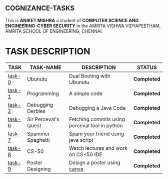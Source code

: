 ## COGNIZANCE-TASKS

This is **ANIKET MISHRA**  a student of **COMPUTER SCIENCE AND ENGINEERING-CYBER SECURITY** in the AMRITA VISHWA VIDYAPEETHAM, AMRITA SCHOOL OF ENGINEERING, CHENNAI.

# TASK DESCRIPTION 
|**TASK**|**TASK-NAME**|**DESCRIPTION**|**STATUS**|
|----|-------|------|-------|
|[task-0](https://github.com/AnIkeT126/cognizance-tasks/tree/main/task-0)|Ubunutu|Dual Booting with Ubunutu|**Completed**|
|[task-1](https://github.com/AnIkeT126/cognizance-tasks/tree/main/task-1)|Programming|A simple code|**Completed**|
|[task-2](https://github.com/AnIkeT126/cognizance-tasks/tree/main/task-2)|Debugging Derbies|Debugging a Java Code|**Completed**|
|[task-6](https://github.com/AnIkeT126/cognizance-tasks/tree/main/task-6)|Sir Perceval's Quest|Fetching commits using perceval tool in python|**Completed**|
|[task-7](https://github.com/AnIkeT126/cognizance-tasks/tree/main/task-7)|Spammer Spaghetti|Spam your friend using java script|**Completed**|
|[task-8](https://github.com/AnIkeT126/cognizance-tasks/tree/main/task-8)|CS-50|Watch lectures and work on CS-50 IDE|**Completed**|
|[task-9](https://github.com/AnIkeT126/cognizance-tasks/tree/main/task-9)|Poster Designing|Design a poster using [canva](https://www.canva.com/)|**Completed**|
